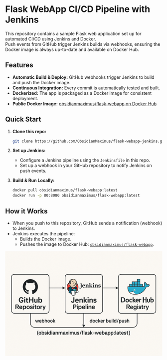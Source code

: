 # Flask WebApp CI/CD Pipeline with Jenkins

This repository contains a sample Flask web application set up for automated CI/CD using Jenkins and Docker.  
Push events from GitHub trigger Jenkins builds via webhooks, ensuring the Docker image is always up-to-date and available on Docker Hub.

## Features

- **Automatic Build & Deploy:** GitHub webhooks trigger Jenkins to build and push the Docker image.
- **Continuous Integration:** Every commit is automatically tested and built.
- **Dockerized:** The app is packaged as a Docker image for consistent deployment.
- **Public Docker Image:** [obsidianmaximus/flask-webapp on Docker Hub](https://hub.docker.com/r/obsidianmaximus/flask-webapp)

## Quick Start

1. **Clone this repo:**
   ```bash
   git clone https://github.com/ObsidianMaximus/flask-webapp-jenkins.git
   ```

2. **Set up Jenkins:**
   - Configure a Jenkins pipeline using the `Jenkinsfile` in this repo.
   - Set up a webhook in your GitHub repository to notify Jenkins on push events.

3. **Build & Run Locally:**
   ```bash
   docker pull obsidianmaximus/flask-webapp:latest
   docker run -p 80:8080 obsidianmaximus/flask-webapp:latest
   ```

## How it Works

- When you push to this repository, GitHub sends a notification (webhook) to Jenkins.
- Jenkins executes the pipeline:
  - Builds the Docker image.
  - Pushes the image to Docker Hub: [`obsidianmaximus/flask-webapp`](https://hub.docker.com/r/obsidianmaximus/flask-webapp).
 

![pipeline](pipeline.png)
